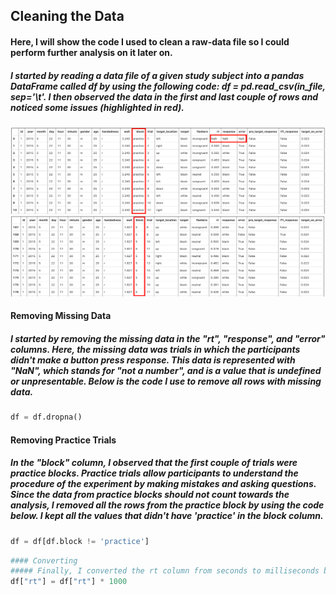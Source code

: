## Cleaning the Data
#### Here, I will show the code I used to clean a raw-data file so I could perform further analysis on it later on.

##### I started by reading a data file of a given study subject into a pandas DataFrame called df by using the following code: df = pd.read_csv(in_file, sep='\t'. I then observed the data in the first and last couple of rows and noticed some issues (highlighted in red). 


<img src="head.png" width="1000"/>


<img src="tail.png" width="1000"/>


#### Removing Missing Data
##### I started by removing the missing data in the "rt", "response", and "error" columns. Here, the missing data was trials in which the participants didn't make a button press response. This data is represented with "NaN", which stands for "not a number", and is a value that is undefined or unpresentable. Below is the code I use to remove all rows with missing data.  


```python
df = df.dropna()
```

#### Removing Practice Trials
##### In the "block" column, I observed that the first couple of trials were practice blocks. Practice trials allow participants to understand the procedure of the experiment by making mistakes and asking questions. Since the data from practice blocks should not count towards the analysis, I removed all the rows from the practice block by using the code below. I kept all the values that didn't have 'practice' in the block column. 



```python
df = df[df.block != 'practice']

```


```python
#### Converting
##### Finally, I converted the rt column from seconds to milliseconds by using the following code: 
df["rt"] = df["rt"] * 1000
```
